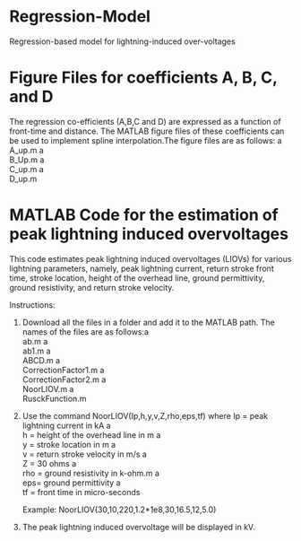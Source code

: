 # Regression-Model
Regression-based model for lightning-induced over-voltages

# Figure Files for coefficients A, B, C, and D
The regression co-efficients (A,B,C and D) are expressed as a function of front-time and distance. The MATLAB figure files of these coefficients can be used to implement spline interpolation.The figure files are as follows: a <br />
A_up.m
a <br />
B_Up.m
a <br />
C_up.m
a <br />
D_up.m

# MATLAB Code for the estimation of peak lightning induced overvoltages

This code estimates peak lightning induced overvoltages (LIOVs) for various lightning parameters, namely, peak lightning current, return stroke front time, stroke location, height of the overhead line, ground permittivity, ground resistivity, and return stroke velocity. 

Instructions:
1. Download all the files in a folder and add it to the MATLAB path. The names of the files are as follows:a <br />
    ab.m
    a <br />
    ab1.m 
    a <br />
    ABCD.m 
    a <br />
    CorrectionFactor1.m
    a <br />
    CorrectionFactor2.m
    a <br />
    NoorLIOV.m
    a <br />
    RusckFunction.m

2. Use the command NoorLIOV(Ip,h,y,v,Z,rho,eps,tf) where
   Ip = peak lightning current in kA
a <br />
   h =  height of the overhead line in m
a <br />
   y = stroke location in m
a <br />
   v = return stroke velocity in m/s
a <br />
   Z = 30 ohms
a <br />
   rho = ground resistivity in k-ohm.m
a <br />
   eps= ground permittivity
a <br />
   tf = front time in micro-seconds

   Example: NoorLIOV(30,10,220,1.2*1e8,30,16.5,12,5.0)

3. The peak lightning induced overvoltage will be displayed in kV.
